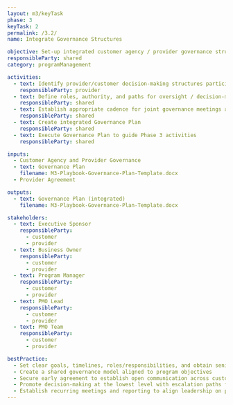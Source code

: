 ```yaml
---
layout: m3/keyTask
phase: 3
keyTask: 2
permalink: /3.2/
name: Integrate Governance Structures

objective: Set-up integrated customer agency / provider governance structure to agree on ownership and decision making authority.
responsibleParty: shared
category: programManagement

activities:
  - text: Identify provider/customer decision-making structures participating in implementation
    responsibleParty: provider
  - text: Define roles, authority, and paths for oversight / decision-making / risk escalation
    responsibleParty: shared
  - text: Establish appropriate cadence for joint governance meetings and status reporting
    responsibleParty: shared
  - text: Create integrated Governance Plan
    responsibleParty: shared
  - text: Execute Governance Plan to guide Phase 3 activities
    responsibleParty: shared

inputs:
  - Customer Agency and Provider Governance
  - text: Governance Plan
    filename: M3-Playbook-Governance-Plan-Template.docx
  - Provider Agreement

outputs:
  - text: Governance Plan (integrated)
    filename: M3-Playbook-Governance-Plan-Template.docx

stakeholders:
  - text: Executive Sponsor
    responsibleParty:
      - customer
      - provider
  - text: Business Owner
    responsibleParty:
      - customer
      - provider
  - text: Program Manager
    responsibleParty:
      - customer
      - provider
  - text: PMO Lead
    responsibleParty:
      - customer
      - provider
  - text: PMO Team
    responsibleParty:
      - customer
      - provider

bestPractice:
  - Set clear goals, timelines, roles/responsibilities, and obtain senior-level buy-in for implementation 
  - Create a shared governance model aligned to program objectives
  - Secure early agreement to establish open communication across customer agency and provider
  - Promote decision-making at the lowest level with escalation paths for important / contentious issues
  - Establish recurring meetings and reporting to align leadership on priorities and progress
---
```

